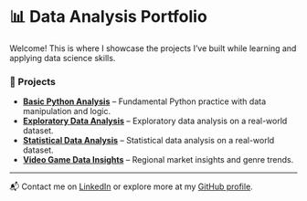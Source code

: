 # 📊 Data Analysis Portfolio

Welcome! This is where I showcase the projects I’ve built while learning and applying data science skills.

### 🧠 Projects

- **[Basic Python Analysis](./1-basic-python.ipynb)** – Fundamental Python practice with data manipulation and logic.
- **[Exploratory Data Analysis](./2-exploratory-data-analysis.ipynb)** – Exploratory data analysis on a real-world dataset.
-  **[Statistical Data Analysis](./3-statistical-data-analysis.ipynb)** – Statistical data analysis on a real-world dataset.
- **[Video Game Data Insights](./videogame-project.ipynb)** – Regional market insights and genre trends.

---

📬 Contact me on [LinkedIn](https://www.linkedin.com/in/ana-ward-/) or explore more at my [GitHub profile](https://github.com/una-bananana).
